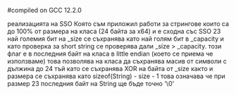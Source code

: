 #compiled on GCC 12.2.0

реализацията на SSО Която съм приложил работи за стрингове които са до 100% от размера на класа
(24 байта за x64) и е сходна със SSO 23 
най големия бит на _size се съхранява като най голям бит в _capacity и като проверка за short string
се проверява дали _size > _capacity.
този флаг е в последния байт на класа в little endian (което се приема че използваме)
това позволява на класа да съхранява масив от символи с дължина до 24
тъй като се съхранява XOR на байта от _size както и размера се съхранява като sizeof(String) - size - 1
това означава че при размер 23 последния байт на String ще бъде точно '\0'

